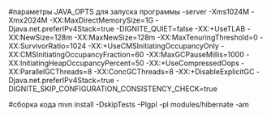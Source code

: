 #параметры JAVA_OPTS для запуска программы
-server
-Xms1024M
-Xmx2024M
-XX:MaxDirectMemorySize=1G
-Djava.net.preferIPv4Stack=true
-DIGNITE_QUIET=false
-XX:+UseTLAB
-XX:NewSize=128m
-XX:MaxNewSize=128m
-XX:MaxTenuringThreshold=0
-XX:SurvivorRatio=1024
-XX:+UseCMSInitiatingOccupancyOnly
-XX:CMSInitiatingOccupancyFraction=60
-XX:MaxGCPauseMillis=1000
-XX:InitiatingHeapOccupancyPercent=50
-XX:+UseCompressedOops
-XX:ParallelGCThreads=8
-XX:ConcGCThreads=8
-XX:+DisableExplicitGC
-Djava.net.preferIPv4Stack=true
-DIGNITE_SKIP_CONFIGURATION_CONSISTENCY_CHECK=true

#сборка кода
mvn install -DskipTests -Plgpl -pl modules/hibernate -am
